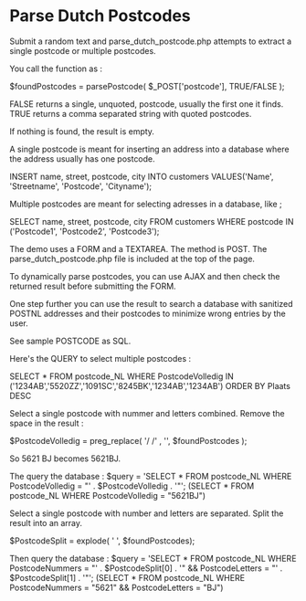 # Parse Dutch Postcodes

Submit a random text and parse_dutch_postcode.php attempts to extract a single postcode or multiple postcodes.

You call the function as :

$foundPostcodes = parsePostcode( $_POST['postcode'], TRUE/FALSE );

FALSE returns a single, unquoted, postcode, usually the first one it finds.
TRUE returns a comma separated string with quoted postcodes.

If nothing is found, the result is empty.

A single postcode is meant for inserting an address into a database where the address usually has one postcode.

INSERT name, street, postcode, city INTO customers VALUES('Name', 'Streetname', 'Postcode', 'Cityname');

Multiple postcodes are meant for selecting adresses in a database, like ;

SELECT name, street, postcode, city FROM customers WHERE postcode IN ('Postcode1', 'Postcode2', 'Postcode3');

The demo uses a FORM and a TEXTAREA.
The method is POST.
The parse_dutch_postcode.php file is included at the top of the page.

To dynamically parse postcodes, you can use AJAX and then check the returned result before submitting the FORM.

One step further you can use the result to search a database with sanitized POSTNL addresses and their postcodes to minimize wrong entries by the user.

See sample POSTCODE as SQL.

Here's the QUERY to select multiple postcodes :

SELECT * FROM postcode_NL WHERE PostcodeVolledig IN ('1234AB','5520ZZ','1091SC','8245BK','1234AB','1234AB') ORDER BY Plaats DESC

Select a single postcode with nummer and letters combined.
Remove the space in the result :

$PostcodeVolledig = preg_replace( '/ /' , '', $foundPostcodes );

So 5621 BJ becomes 5621BJ.

The query the database :
$query = 'SELECT * FROM postcode_NL WHERE PostcodeVolledig = "' . $PostcodeVolledig . '"';
(SELECT * FROM postcode_NL WHERE PostcodeVolledig = "5621BJ")

Select a single postcode with number and letters are separated.
Split the result into an array.

$PostcodeSplit = explode( ' ', $foundPostcodes);

Then query the database :
$query = 'SELECT * FROM postcode_NL WHERE PostcodeNummers = "' . $PostcodeSplit[0] . '" && PostcodeLetters = "' . $PostcodeSplit[1] . '"';
(SELECT * FROM postcode_NL WHERE PostcodeNummers = "5621" && PostcodeLetters = "BJ")
